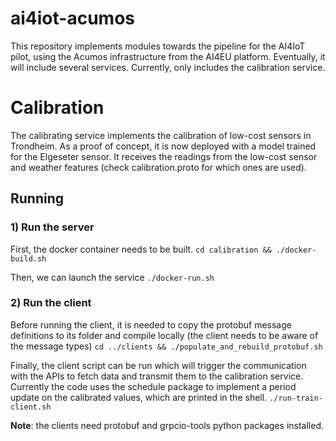 # ai4iot-acumos

This repository implements modules towards the pipeline for the AI4IoT pilot, using the Acumos infrastructure from the AI4EU platform. Eventually, it will include several services. Currently, only includes the calibration service.

# Calibration
The calibrating service implements the calibration of low-cost sensors in Trondheim. As a proof of concept, it is now deployed with a model trained for the Elgeseter sensor. It receives the readings from the low-cost sensor and weather features (check calibration.proto for which ones are used).

## Running
### 1) Run the server
First, the docker container needs to be built.
`cd calibration && ./docker-build.sh`

Then, we can launch the service
`./docker-run.sh`

### 2) Run the client
Before running the client, it is needed to copy the protobuf message definitions to its folder and compile locally (the client needs to be aware of the message types)
`cd ../clients && ./populate_and_rebuild_protobuf.sh`

Finally, the client script can be run which will trigger the communication with the APIs to fetch data and transmit them to the calibration service. Currently the code uses the schedule package to implement a period update on the calibrated values, which are printed in the shell.
`./run-train-client.sh`

**Note**: the clients need protobuf and grpcio-tools python packages installed.
